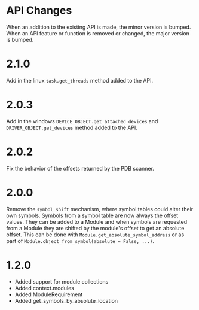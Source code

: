 API Changes
===========

When an addition to the existing API is made, the minor version is bumped.
When an API feature or function is removed or changed, the major version is bumped.

2.1.0
=====
Add in the linux `task.get_threads` method added to the API.

2.0.3
=====
Add in the windows `DEVICE_OBJECT.get_attached_devices` and `DRIVER_OBJECT.get_devices` method added to the API.

2.0.2
=====
Fix the behavior of the offsets returned by the PDB scanner.

2.0.0
=====
Remove the `symbol_shift` mechanism, where symbol tables could alter their own symbols.
Symbols from a symbol table are now always the offset values.  They can be added to a Module
and when symbols are requested from a Module they are shifted by the module's offset to get
an absolute offset.  This can be done with `Module.get_absolute_symbol_address` or as part of
`Module.object_from_symbol(absolute = False, ...)`.

1.2.0
=====
* Added support for module collections
* Added context.modules
* Added ModuleRequirement
* Added get\_symbols\_by\_absolute\_location


